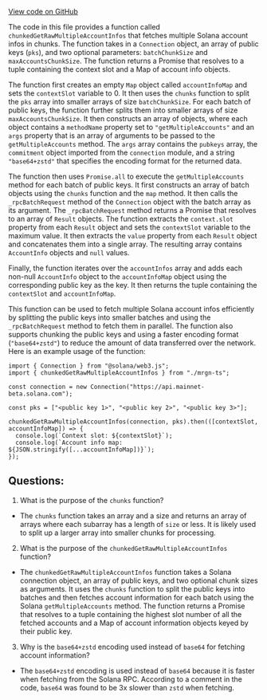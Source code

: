 [View code on GitHub](https://github.com/mrgnlabs/mrgn-ts/apps/alpha-liquidator/src/utils/chunks.ts)

The code in this file provides a function called `chunkedGetRawMultipleAccountInfos` that fetches multiple Solana account infos in chunks. The function takes in a `Connection` object, an array of public keys (`pks`), and two optional parameters: `batchChunkSize` and `maxAccountsChunkSize`. The function returns a Promise that resolves to a tuple containing the context slot and a Map of account info objects.

The function first creates an empty `Map` object called `accountInfoMap` and sets the `contextSlot` variable to 0. It then uses the `chunks` function to split the `pks` array into smaller arrays of size `batchChunkSize`. For each batch of public keys, the function further splits them into smaller arrays of size `maxAccountsChunkSize`. It then constructs an array of objects, where each object contains a `methodName` property set to `"getMultipleAccounts"` and an `args` property that is an array of arguments to be passed to the `getMultipleAccounts` method. The `args` array contains the `pubkeys` array, the `commitment` object imported from the `connection` module, and a string `"base64+zstd"` that specifies the encoding format for the returned data.

The function then uses `Promise.all` to execute the `getMultipleAccounts` method for each batch of public keys. It first constructs an array of batch objects using the `chunks` function and the `map` method. It then calls the `_rpcBatchRequest` method of the `Connection` object with the batch array as its argument. The `_rpcBatchRequest` method returns a Promise that resolves to an array of `Result` objects. The function extracts the `context.slot` property from each `Result` object and sets the `contextSlot` variable to the maximum value. It then extracts the `value` property from each `Result` object and concatenates them into a single array. The resulting array contains `AccountInfo` objects and `null` values.

Finally, the function iterates over the `accountInfos` array and adds each non-null `AccountInfo` object to the `accountInfoMap` object using the corresponding public key as the key. It then returns the tuple containing the `contextSlot` and `accountInfoMap`.

This function can be used to fetch multiple Solana account infos efficiently by splitting the public keys into smaller batches and using the `_rpcBatchRequest` method to fetch them in parallel. The function also supports chunking the public keys and using a faster encoding format (`"base64+zstd"`) to reduce the amount of data transferred over the network. Here is an example usage of the function:

```
import { Connection } from "@solana/web3.js";
import { chunkedGetRawMultipleAccountInfos } from "./mrgn-ts";

const connection = new Connection("https://api.mainnet-beta.solana.com");

const pks = ["<public key 1>", "<public key 2>", "<public key 3>"];

chunkedGetRawMultipleAccountInfos(connection, pks).then(([contextSlot, accountInfoMap]) => {
  console.log(`Context slot: ${contextSlot}`);
  console.log(`Account info map: ${JSON.stringify([...accountInfoMap])}`);
});
```
## Questions: 
 1. What is the purpose of the `chunks` function?
- The `chunks` function takes an array and a size and returns an array of arrays where each subarray has a length of `size` or less. It is likely used to split up a larger array into smaller chunks for processing.

2. What is the purpose of the `chunkedGetRawMultipleAccountInfos` function?
- The `chunkedGetRawMultipleAccountInfos` function takes a Solana connection object, an array of public keys, and two optional chunk sizes as arguments. It uses the `chunks` function to split the public keys into batches and then fetches account information for each batch using the Solana `getMultipleAccounts` method. The function returns a Promise that resolves to a tuple containing the highest slot number of all the fetched accounts and a Map of account information objects keyed by their public key.

3. Why is the `base64+zstd` encoding used instead of `base64` for fetching account information?
- The `base64+zstd` encoding is used instead of `base64` because it is faster when fetching from the Solana RPC. According to a comment in the code, `base64` was found to be 3x slower than `zstd` when fetching.